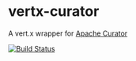 # vertx-curator

A vert.x wrapper for [Apache Curator](http://curator.apache.org/)

[![Build Status](https://travis-ci.org/ef-labs/vertx-curator.png)](https://travis-ci.org/ef-labs/vertx-curator)
